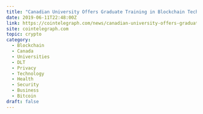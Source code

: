 ```yaml
---
title: "Canadian University Offers Graduate Training in Blockchain Tech"
date: 2019-06-11T22:48:00Z
link: https://cointelegraph.com/news/canadian-university-offers-graduate-training-in-blockchain-tech?utm_medium=RSS&utm_source=hune
site: cointelegraph.com
topic: crypto
category:
  - Blockchain
  - Canada
  - Universities
  - DLT
  - Privacy
  - Technology
  - Health
  - Security
  - Business
  - Bitcoin
draft: false
---
```

